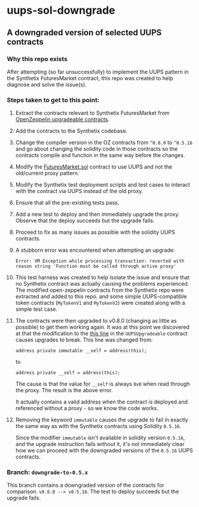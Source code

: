 # uups-sol-downgrade

## A downgraded version of selected UUPS contracts

### Why this repo exists

After attempting (so far unsuccessfully) to implement the UUPS pattern in the Synthetix FuturesMarket contract, this repo was created to help diagnose and solve the issue(s).

### Steps taken to get to this point:

1. Extract the contracts relevant to Synthetix FuturesMarket from [OpenZeppelin upgradeable contracts](https://github.com/OpenZeppelin/openzeppelin-contracts-upgradeable).
2. Add the contracts to the Synthetix codebase.
3. Change the compiler version in the OZ contracts from `^0.8.0` to `^0.5.16` and go about changing the solidity code in those contracts so the contracts compile and function in the same way before the changes.
4. Modify the [FuturesMarket.sol](https://github.com/synthetixio/synthetix/blob/futures-implementation/contracts/futuresmarket.sol) contract to use UUPS and not the old/current proxy pattern.
5. Modify the Synthetix test deployment scripts and test cases to interact with the contract via UUPS instead of the old proxy.
6. Ensure that all the pre-existing tests pass.
7. Add a new test to deploy and then immediately upgrade the proxy. Observe that the deploy succeeds but the upgrade fails.
8. Proceed to fix as many issues as possible with the solidity UUPS contracts.
9. A stubborn error was encountered when attempting an upgrade:

   ```
   Error: VM Exception while processing transaction: reverted with reason string 'Function must be called through active proxy'
   ```

10. This test harness was created to help isolate the issue and ensure that no Synthetix contract was actually causing the problems experienced. The modified open-zeppelin contracts from the Synthetix repo were extracted and added to this repo. and some simple UUPS-compatible token contracts (`MyTokenV1` and `MyTokenV2`) were created along with a simple test case.
11. The contracts were then upgraded to v0.8.0 (changing as little as possible) to get them working again. It was at this point we discovered at that the modification to the [this line](https://github.com/OpenZeppelin/openzeppelin-contracts-upgradeable/blob/3643fe0b827f2da1e242942f16abf9a8b3014d64/contracts/proxy/utils/UUPSUpgradeable.sol#L29) in the `UUPSUpgradeable` contract causes upgrades to break. This line was changed from:

    ```
    address private immutable __self = address(this);
    ```

    to

    ```
    address private __self = address(this);
    ```

    The cause is that the value for `__self` is always `0x0` when read through the proxy. The result is the above error.

    It actually contains a valid address when the contract is deployed and referenced without a proxy - so we know the code works.

12. Removing the keyword `immutable` causes the upgrade to fail in exactly the same way as with the Synthetix contracts using Solidity `0.5.16`.

    Since the modifier `immutable` isn't available in solidity version `0.5.16`, and the upgrade instruction fails without it, it's not immediately clear how we can proceed with the downgraded versions of the `0.5.16` UUPS contracts.

### Branch: `downgrade-to-0.5.x`

This branch contains a downgraded version of the contracts for comparison. `v0.8.0 --> v0.5.16`. The test to deploy succeeds but the upgrade fails.
